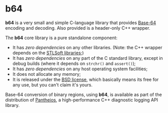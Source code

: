 # b64

**b64** is a very small and simple C-language library that provides
[Base-64](https://en.wikipedia.org/wiki/Base64) encoding and decoding. Also
provided is a header-only C++ wrapper.

The **b64** core library is a pure standalone component:

 - It has _zero dependencies_ on any other libraries. (Note: the C++ wrapper depends on the [STLSoft libraries](http://github.com/synesissoftware/STLSoft-1.9/);)
 - It has _zero dependencies_ on any part of the C standard library, except in debug builds (where it depends on `strchr()` and `assert()`);
 - It has _zero dependencies_ on any host operating system facilities;
 - It does not allocate any memory;
 - It is released under the [BSD license](https://en.wikipedia.org/wiki/BSD_licenses), which basically means its free for any use, but you can't claim it's yours.

Base-64 conversion of binary regions, using **b64**, is available as part of the distribution of [Pantheios](http://github.com/synesissoftware/pantheios/), a high-performance C++ diagnostic logging API library.
